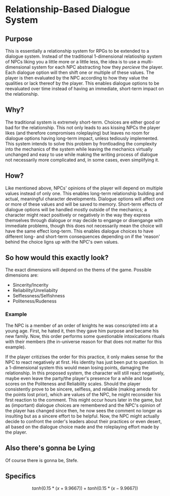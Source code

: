 # Relationship-Based Dialogue System

## Purpose

This is essentially a relationship system for RPGs to be extended to a dialogue system. Instead of the traditional 1-dimensional relatioship system of NPCs liking you a little more or a little less, the idea is to use a multi-dimensional system for each NPC abstracting how they _percieve_ the player. Each dialogue option will then shift one or multiple of these values. The player is then evaluated by the NPC according to how they value the qualities or lack thereof by the player. This enables dialogue options to be reevaluated over time instead of having an immediate, short-term impact on the relationship.

## Why?

The traditional system is extremely short-term. Choices are either good or bad for the relationship. This not only leads to ass kissing NPCs the player likes (and therefore compromises roleplaying) but leaves no room for dialogue options having long-term impact, unless tediously implemented. This system intends to solve this problem by frontloading the complexity into the mechanics of the system while leaving the mechanics virtually unchanged and easy to use while making the writing process of dialogue not necessarily more complicated and, in some cases, even simplifying it.

## How?

Like mentioned above, NPCs' opinions of the player will depend on multiple values instead of only one. This enables long-term relationship building and actual, meaningful character developments. Dialogue options will affect one or more of these values and will be saved to memory. Short-term effects of dialogue options will be handled mostly outside of the mechanics; a character might react positively or negatively in the way they express themselves through dialogue or may decide to engange or disengange with immediate problems, though this does not necessarily mean the choice will have the same effect long-term. This enables dialogue choices to have different long- and short-term consequences depending on if the 'reason' behind the choice ligns up with the NPC's own values.

## So how would this exactly look?

The exact dimensions will depend on the thems of the game. Possible dimensions are:

- Sincerity/Incerity
- Reliability/Unreliabilty
- Selflessness/Selfishness
- Politeness/Rudeness

### Example

The NPC is a member of an order of knights he was conscripted into at a young age. First, he hated it, then they gave him purpose and became his new family. Now, this order performs some questionable intoxications rituals with their members (the in-universe reason for that does not matter for this example).

If the player critizises the order for this practice, it only makes sense for the NPC to react negatively at first. His identity has just been put to question. In a 1-dimensional system this would mean losing points, damaging the relationship. In this proposed system, the character will still react negatively, maybe even leave the party/the player's presence for a while and lose scores on the Politeness and Reliability scales. Should the player consistently prove to be sincere, selfless, and reliable (making ameds for the points lost prior), which are values of the NPC, he might reconsider his first reaction to the comment. This might occur hours later in the game, but as (important) dialogue choices are remembered and the NPC's opinion of the player has changed since then, he now sees the comment no longer as insulting but as a sincere effort to be helpful. Now, the NPC might actually decide to confront the order's leaders about their practices or even desert, all based on the dialogue choice made and the roleplaying effort made by the player.

## Also there's gonna be Lying

Of course there is gonna be, Stefe.

## Specifics

$$tanh(0.15 * (x + 9.9667)) + tanh(0.15 * (x - 9.9667))$$

